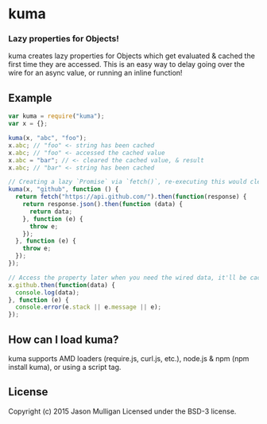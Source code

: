 # kuma
### Lazy properties for Objects!

kuma creates lazy properties for Objects which get evaluated & cached the first time they are accessed.
This is an easy way to delay going over the wire for an async value, or running an inline function!

## Example
```javascript
var kuma = require("kuma");
var x = {};

kuma(x, "abc", "foo");
x.abc; // "foo" <- string has been cached
x.abc; // "foo" <- accessed the cached value
x.abc = "bar"; // <- cleared the cached value, & result
x.abc; // "bar" <- string has been cached

// Creating a lazy `Promise` via `fetch()`, re-executing this would clear a cached `Promise`
kuma(x, "github", function () {
  return fetch("https://api.github.com/").then(function(response) {
    return response.json().then(function (data) {
      return data;
    }, function (e) {
      throw e;
    });
  }, function (e) {
    throw e;
  });
});

// Access the property later when you need the wired data, it'll be cached until `x.github` is overridden
x.github.then(function(data) {
  console.log(data);
}, function (e) {
  console.error(e.stack || e.message || e);
});
```

## How can I load kuma?
kuma supports AMD loaders (require.js, curl.js, etc.), node.js & npm (npm install kuma), or using a script tag.

## License
Copyright (c) 2015 Jason Mulligan
Licensed under the BSD-3 license.
